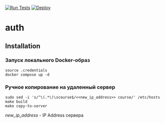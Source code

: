 [![Run Tests](https://github.com/mixdjoker/auth/actions/workflows/auth.yaml/badge.svg)](https://github.com/mixdjoker/auth/actions/workflows/auth.yaml)
[![Deploy](https://github.com/mixdjoker/auth/actions/workflows/deploy.yaml/badge.svg)](https://github.com/mixdjoker/auth/actions/workflows/deploy.yaml)

# auth

## Installation

### Запуск локального Docker-образ

```shall
source .credentials
docker compose up -d
```

### Ручное копирование на удаленный сервер

```shell
sudo sed -i 's/^\(.*\)\scourse$/<<new_ip_address>> course/' /etc/hosts
make build
make copy-to-server
```

*new_ip_address* - IP Address сервера
